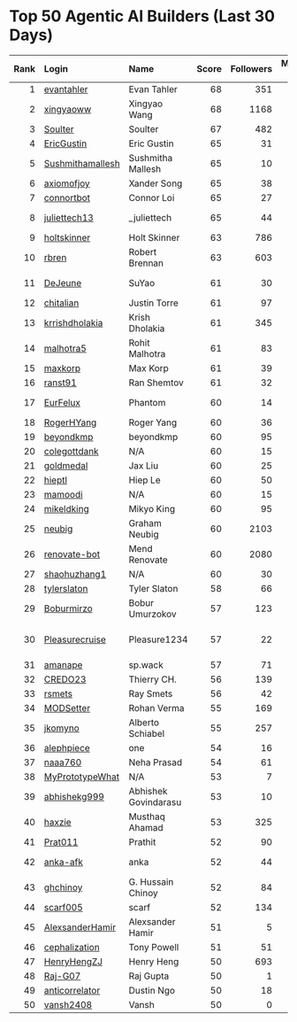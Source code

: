 # Top 50 Agentic AI Builders (Last 30 Days)

| Rank | Login | Name | Score | Followers | Merged PRs | Reviews | Hireable | Company |
|---:|:---|:---|---:|---:|---:|---:|:---:|:---|
| 1 | [evantahler](https://github.com/evantahler) | Evan Tahler | 68 | 351 | 34 | 82 | ✅ | @arcade-ai   |
| 2 | [xingyaoww](https://github.com/xingyaoww) | Xingyao Wang | 68 | 1168 | 50 | 115 | ✅ | All Hands AI |
| 3 | [Soulter](https://github.com/Soulter) | Soulter  | 67 | 482 | 26 | 56 | ✅ | @astrbotdevs |
| 4 | [EricGustin](https://github.com/EricGustin) | Eric Gustin | 65 | 31 | 27 | 107 | ✅ | @ArcadeAI |
| 5 | [Sushmithamallesh](https://github.com/Sushmithamallesh) | Sushmitha Mallesh | 65 | 10 | 26 | 53 | ✅ | N/A |
| 6 | [axiomofjoy](https://github.com/axiomofjoy) | Xander Song | 65 | 38 | 26 | 129 | ✅ | N/A |
| 7 | [connortbot](https://github.com/connortbot) | Connor Loi | 65 | 27 | 50 | 110 | ✅ | University of Waterloo |
| 8 | [juliettech13](https://github.com/juliettech13) | _juliettech | 65 | 44 | 40 | 105 | ✅ | @helicone, @lewagon, @aragon, @cyfrin |
| 9 | [holtskinner](https://github.com/holtskinner) | Holt Skinner | 63 | 786 | 50 | 82 |  | @google  |
| 10 | [rbren](https://github.com/rbren) | Robert Brennan | 63 | 603 | 50 | 52 |  | Fairwinds |
| 11 | [DeJeune](https://github.com/DeJeune) | SuYao | 61 | 30 | 27 | 149 |  | Chinese Academy of Sciences University |
| 12 | [chitalian](https://github.com/chitalian) | Justin Torre | 61 | 97 | 50 | 100 |  | Helicone  |
| 13 | [krrishdholakia](https://github.com/krrishdholakia) | Krish Dholakia | 61 | 345 | 45 | 35 | ✅ | N/A |
| 14 | [malhotra5](https://github.com/malhotra5) | Rohit Malhotra | 61 | 83 | 50 | 138 |  | Carnegie Mellon University  |
| 15 | [maxkorp](https://github.com/maxkorp) | Max Korp | 61 | 39 | 27 | 35 | ✅ | @copilotkit |
| 16 | [ranst91](https://github.com/ranst91) | Ran Shemtov | 61 | 32 | 50 | 75 |  | N/A |
| 17 | [EurFelux](https://github.com/EurFelux) | Phantom | 60 | 14 | 49 | 127 |  | Northwestern Polytechnical University |
| 18 | [RogerHYang](https://github.com/RogerHYang) | Roger Yang | 60 | 36 | 47 | 127 |  | N/A |
| 19 | [beyondkmp](https://github.com/beyondkmp) | beyondkmp | 60 | 95 | 20 | 203 | ✅ | N/A |
| 20 | [colegottdank](https://github.com/colegottdank) | N/A | 60 | 15 | 50 | 115 |  | N/A |
| 21 | [goldmedal](https://github.com/goldmedal) | Jax Liu | 60 | 25 | 27 | 120 |  | Canner |
| 22 | [hieptl](https://github.com/hieptl) | Hiep Le | 60 | 50 | 50 | 69 |  | N/A |
| 23 | [mamoodi](https://github.com/mamoodi) | N/A | 60 | 15 | 25 | 60 |  | N/A |
| 24 | [mikeldking](https://github.com/mikeldking) | Mikyo King | 60 | 95 | 50 | 56 |  | Arize AI |
| 25 | [neubig](https://github.com/neubig) | Graham Neubig | 60 | 2103 | 15 | 197 |  | Carnegie Mellon University / All Hands AI |
| 26 | [renovate-bot](https://github.com/renovate-bot) | Mend Renovate | 60 | 2080 | 50 | 43 |  | @mend |
| 27 | [shaohuzhang1](https://github.com/shaohuzhang1) | N/A | 60 | 30 | 50 | 79 |  | N/A |
| 28 | [tylerslaton](https://github.com/tylerslaton) | Tyler Slaton | 58 | 66 | 34 | 39 |  | N/A |
| 29 | [Boburmirzo](https://github.com/Boburmirzo) | Bobur Umurzokov | 57 | 123 | 17 | 71 | ✅ | Microsoft |
| 30 | [Pleasurecruise](https://github.com/Pleasurecruise) | Pleasure1234 | 57 | 22 | 16 | 153 | ✅ | @CompPsyUnion @CherryHQ @MaaAssistantArknights |
| 31 | [amanape](https://github.com/amanape) | sp.wack | 57 | 71 | 22 | 62 |  | N/A |
| 32 | [CREDO23](https://github.com/CREDO23) | Thierry CH. | 56 | 139 | 21 | 203 |  | @ever-co  |
| 33 | [rsmets](https://github.com/rsmets) | Ray Smets | 56 | 42 | 39 | 19 | ✅ | N/A |
| 34 | [MODSetter](https://github.com/MODSetter) | Rohan Verma | 55 | 169 | 20 | 45 |  | N/A |
| 35 | [jkomyno](https://github.com/jkomyno) | Alberto Schiabel | 55 | 257 | 14 | 148 | ✅ | @prisma |
| 36 | [alephpiece](https://github.com/alephpiece) | one | 54 | 16 | 19 | 143 |  | N/A |
| 37 | [naaa760](https://github.com/naaa760) | Neha Prasad | 54 | 61 | 19 | 71 |  | N/A |
| 38 | [MyPrototypeWhat](https://github.com/MyPrototypeWhat) | N/A | 53 | 7 | 15 | 158 | ✅ | N/A |
| 39 | [abhishekg999](https://github.com/abhishekg999) | Abhishek Govindarasu | 53 | 10 | 13 | 107 | ✅ | N/A |
| 40 | [haxzie](https://github.com/haxzie) | Musthaq Ahamad | 53 | 325 | 27 | 23 |  | @composiohq |
| 41 | [Prat011](https://github.com/Prat011) | Prathit | 52 | 90 | 10 | 248 | ✅ | N/A |
| 42 | [anka-afk](https://github.com/anka-afk) | anka | 52 | 44 | 17 | 67 |  | South China University of Technology |
| 43 | [ghchinoy](https://github.com/ghchinoy) | G. Hussain Chinoy | 52 | 84 | 48 | 16 |  | N/A |
| 44 | [scarf005](https://github.com/scarf005) | scarf | 52 | 134 | 17 | 74 |  | @quotabook |
| 45 | [AlexsanderHamir](https://github.com/AlexsanderHamir) | Alexsander Hamir | 51 | 5 | 25 | 31 |  | Open Source Contributor |
| 46 | [cephalization](https://github.com/cephalization) | Tony Powell | 51 | 51 | 16 | 145 |  | @Arize-ai |
| 47 | [HenryHengZJ](https://github.com/HenryHengZJ) | Henry Heng | 50 | 693 | 31 | 2 | ✅ | N/A |
| 48 | [Raj-G07](https://github.com/Raj-G07) | Raj Gupta | 50 | 1 | 31 | 114 |  | N/A |
| 49 | [anticorrelator](https://github.com/anticorrelator) | Dustin Ngo | 50 | 18 | 15 | 220 |  | N/A |
| 50 | [vansh2408](https://github.com/vansh2408) | Vansh | 50 | 0 | 48 | 38 |  | N/A |
